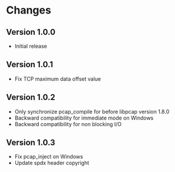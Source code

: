 <!--
SPDX-FileCopyrightText: 2020-2021 Pcap Project
SPDX-License-Identifier: MIT OR Apache-2.0
-->

# Changes

## Version 1.0.0

* Initial release


## Version 1.0.1

* Fix TCP maximum data offset value

## Version 1.0.2

* Only synchronize pcap_compile for before libpcap version 1.8.0
* Backward compatibility for immediate mode on Windows
* Backward compatibility for non blocking I/O 


## Version 1.0.3

* Fix pcap_inject on Windows
* Update spdx header copyright

